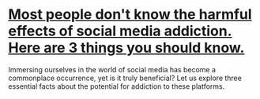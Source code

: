 
# [Most people don't know the harmful effects of social media addiction. Here are 3 things you should know.](https://www.mindhaste.com/t/social-media-addiction/most-people-dont-know-the-harmful-effects-of-social-media-addiction-here-are-3-things-you-should-know-82)

Immersing ourselves in the world of social media has become a commonplace occurrence, yet is it truly beneficial? Let us explore three essential facts about the potential for addiction to these platforms.
    